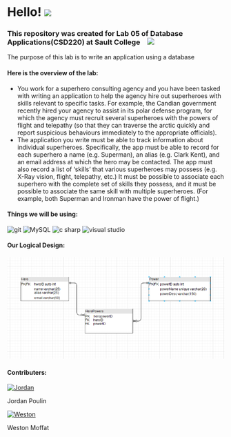 <h1>Hello! <img src="https://emojis.slackmojis.com/emojis/images/1531849430/4246/blob-sunglasses.gif?1531849430" width="30" /></h1>
<h3>This repository was created for Lab 05 of Database Applications(CSD220) at Sault College&emsp;<img src="https://upload.wikimedia.org/wikipedia/en/e/ee/Sault_College_logo.png"
width="25"></h3>
<p>The purpose of this lab is to write an application using a database</p>
<h4>Here is the overview of the lab:</h4>
<ul>
<li>You work for a superhero consulting agency and you have been tasked with writing an application to help the agency hire out superheroes with skills relevant to 
specific tasks.  For example, the Candian government recently hired your agency to assist in its polar defense program, for which the agency must recruit several 
superheroes with the powers of flight and telepathy (so that they can traverse the arctic quickly and report suspicious behaviours immediately to the appropriate 
officials).</li>
<li>The application you write must be able to track information about individual superheroes.  Specifically, the app must be able to record for each superhero a name 
(e.g. Superman), an alias (e.g. Clark Kent), and an email address at which the hero may be contacted.  The app must also record a list of ‘skills’ that various 
superheroes may possess (e.g. X-Ray vision, flight, telepathy, etc.)  It must be possible to associate each superhero with the complete set of skills they possess, 
and it must be possible to associate the same skill with multiple superheroes.  (For example, both Superman and Ironman have the power of flight.)</li>
</ul>
<h4>Things we will be using:</h4>
<img alt="git" src="https://img.shields.io/badge/-Git-F05032?style=flat-square&logo=git&logoColor=white" />
<img alt="MySQL" src="https://img.shields.io/badge/-MySQL-366181?style=flat-square&logo=MySQL&logoColor=white" />
<img alt="c sharp" src="https://img.shields.io/badge/-C%23-1C741A?style=flat-square&logo=C%20Sharp&logoColor=white" />
<img alt="visual studio" src="https://img.shields.io/badge/-Visual%20Studio-4A2474?style=flat-square&logo=Visual%20Studio&logoColor=white" />
<h4>Our Logical Design: </h4>
<img alt="logical design" src="https://github.com/Ceronath/CSD220_Lab5/blob/master/logical_model.PNG" />
<h4>Contributers:</h4>
<a target="_blank" href="https://github.com/Ceronath"><img alt="Jordan" src="https://avatars.githubusercontent.com/u/55241443?s=400&v=4" width="50" /></a>
<p>Jordan Poulin</p>
<a target="_blank" href="https://github.com/westonmoffat"><img alt="Weston" src="https://avatars.githubusercontent.com/u/55240685?s=460&u=4645653bcdc076b9aa78801d227c269ccc972ff4&v=4" width="50" />
</a>
<p>Weston Moffat</p>
